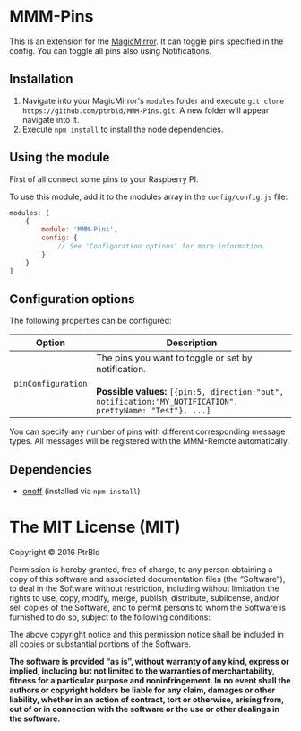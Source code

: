# MMM-Pins
This is an extension for the [MagicMirror](https://github.com/MichMich/MagicMirror). It can toggle pins specified in the config. You can toggle all pins also using Notifications.

## Installation
1. Navigate into your MagicMirror's `modules` folder and execute `git clone https://github.com/ptrbld/MMM-Pins.git`. A new folder will appear navigate into it.
2. Execute `npm install` to install the node dependencies.

## Using the module
First of all connect some pins to your Raspberry PI.

To use this module, add it to the modules array in the `config/config.js` file:
````javascript
modules: [
	{
		module: 'MMM-Pins',
		config: {
			// See 'Configuration options' for more information.
		}
	}
]
````

## Configuration options

The following properties can be configured:


<table width="100%">
	<!-- why, markdown... -->
	<thead>
		<tr>
			<th>Option</th>
			<th width="100%">Description</th>
		</tr>
	<thead>
	<tbody>
		<tr>
			<td><code>pinConfiguration</code></td>
			<td>The pins you want to toggle or set by notification.<br>
				<br><b>Possible values:</b> <code>[{pin:5, direction:"out", notification:"MY_NOTIFICATION", prettyName: "Test"}, ...]</code>
			</td>
		</tr>
	</tbody>
</table>

You can specify any number of pins with different corresponding message types. All messages will be registered with the MMM-Remote automatically.

## Dependencies
- [onoff](https://www.npmjs.com/package/onoff) (installed via `npm install`)

The MIT License (MIT)
=====================

Copyright © 2016 PtrBld

Permission is hereby granted, free of charge, to any person
obtaining a copy of this software and associated documentation
files (the “Software”), to deal in the Software without
restriction, including without limitation the rights to use,
copy, modify, merge, publish, distribute, sublicense, and/or sell
copies of the Software, and to permit persons to whom the
Software is furnished to do so, subject to the following
conditions:

The above copyright notice and this permission notice shall be
included in all copies or substantial portions of the Software.

**The software is provided “as is”, without warranty of any kind, express or implied, including but not limited to the warranties of merchantability, fitness for a particular purpose and noninfringement. In no event shall the authors or copyright holders be liable for any claim, damages or other liability, whether in an action of contract, tort or otherwise, arising from, out of or in connection with the software or the use or other dealings in the software.**
